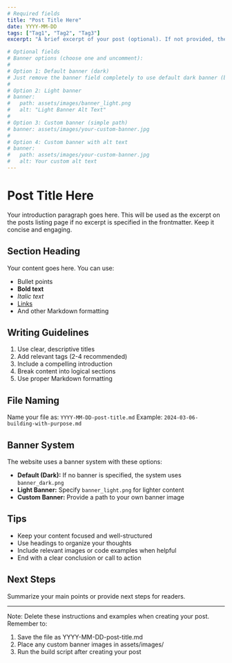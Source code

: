 ```yaml
---
# Required fields
title: "Post Title Here"
date: YYYY-MM-DD
tags: ["Tag1", "Tag2", "Tag3"]
excerpt: "A brief excerpt of your post (optional). If not provided, the first paragraph will be used."

# Optional fields
# Banner options (choose one and uncomment):
#
# Option 1: Default banner (dark)
# Just remove the banner field completely to use default dark banner (banner_dark.png)
#
# Option 2: Light banner
# banner:
#   path: assets/images/banner_light.png
#   alt: "Light Banner Alt Text"
#
# Option 3: Custom banner (simple path)
# banner: assets/images/your-custom-banner.jpg
#
# Option 4: Custom banner with alt text
# banner:
#   path: assets/images/your-custom-banner.jpg
#   alt: Your custom alt text
---
```


# Post Title Here

Your introduction paragraph goes here. This will be used as the excerpt on the posts listing page if no excerpt is specified in the frontmatter. Keep it concise and engaging.

## Section Heading

Your content goes here. You can use:
- Bullet points
- **Bold text**
- *Italic text*
- [Links](https://example.com)
- And other Markdown formatting

## Writing Guidelines

1. Use clear, descriptive titles
2. Add relevant tags (2-4 recommended)
3. Include a compelling introduction
4. Break content into logical sections
5. Use proper Markdown formatting

## File Naming

Name your file as: `YYYY-MM-DD-post-title.md`
Example: `2024-03-06-building-with-purpose.md`

## Banner System

The website uses a banner system with these options:
- **Default (Dark):** If no banner is specified, the system uses `banner_dark.png` 
- **Light Banner:** Specify `banner_light.png` for lighter content
- **Custom Banner:** Provide a path to your own banner image

## Tips
- Keep your content focused and well-structured
- Use headings to organize your thoughts
- Include relevant images or code examples when helpful
- End with a clear conclusion or call to action

## Next Steps

Summarize your main points or provide next steps for readers.

---
Note: Delete these instructions and examples when creating your post.
Remember to:
1. Save the file as YYYY-MM-DD-post-title.md
2. Place any custom banner images in assets/images/
3. Run the build script after creating your post 